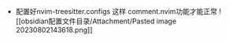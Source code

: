 - 配置好nvim-treesitter.configs 这样 comment.nvim功能才能正常
![[obsidian配置文件目录/Attachment/Pasted image 20230802143618.png]]